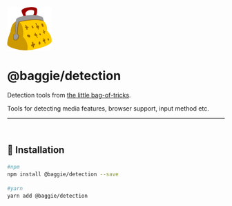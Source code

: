 <img alt="Baggie logo" src="https://github.com/bag-of-tricks/baggie/raw/master/media/baggie.svg" height="100" />

<h1>@baggie/detection</h1>

Detection tools from [the little bag-of-tricks](https://github.com/bag-of-tricks/baggie#readme).

Tools for detecting media features, browser support, input method etc.
<hr>
<br>

## 🚀 Installation
```bash
#npm
npm install @baggie/detection --save

#yarn
yarn add @baggie/detection
```
